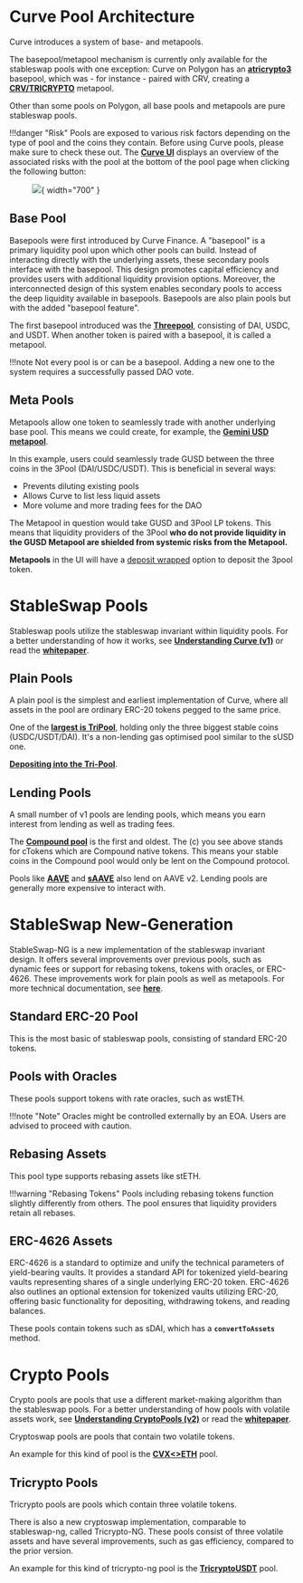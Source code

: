 # **Curve Pool Architecture**

Curve introduces a system of base- and metapools.

The basepool/metapool mechanism is currently only available for the stableswap pools with one exception: Curve on Polygon has an [**atricrypto3**](https://curve.fi/#/polygon/pools/atricrypto3/deposit) basepool, which was - for instance - paired with CRV, creating a [**CRV/TRICRYPTO**](https://curve.fi/#/polygon/pools/factory-crypto-1/deposit) metapool. 

Other than some pools on Polygon, all base pools and metapools are pure stableswap pools.

!!!danger "Risk"
    Pools are exposed to various risk factors depending on the type of pool and the coins they contain. Before using Curve pools, please make sure to check these out. The [**Curve UI**](https://curve.fi/) displays an overview of the associated risks with the pool at the bottom of the pool page when clicking the following button:
    <figure markdown>
    ![](../images/pool_risk_1.png){ width="700" }
    <figcaption></figcaption>
    </figure>



## **Base Pool**
Basepools were first introduced by Curve Finance. A "basepool" is a primary liquidity pool upon which other pools can build. Instead of interacting directly with the underlying assets, these secondary pools interface with the basepool. This design promotes capital efficiency and provides users with additional liquidity provision options. Moreover, the interconnected design of this system enables secondary pools to access the deep liquidity available in basepools. Basepools are also plain pools but with the added "basepool feature".

The first basepool introduced was the [**Threepool**](https://curve.fi/#/ethereum/pools/3pool/deposit), consisting of DAI, USDC, and USDT. When another token is paired with a basepool, it is called a metapool.

!!!note
    Not every pool is or can be a basepool. Adding a new one to the system requires a successfully passed DAO vote.


## **Meta Pools**
Metapools allow one token to seamlessly trade with another underlying base pool. This means we could create, for example, the [**Gemini USD metapool**](https://curve.fi/#/ethereum/pools/gusd/deposit).

In this example, users could seamlessly trade GUSD between the three coins in the 3Pool (DAI/USDC/USDT). This is beneficial in several ways:

*   Prevents diluting existing pools
*   Allows Curve to list less liquid assets
*   More volume and more trading fees for the DAO
    
The Metapool in question would take GUSD and 3Pool LP tokens. This means that liquidity providers of the 3Pool **who do not provide liquidity in the GUSD Metapool are shielded from systemic risks from the Metapool.**

**Metapools** in the UI will have a [deposit wrapped](../lp/depositing/depositing-into-a-metapool.md#depositing) option to deposit the 3pool token.


# **StableSwap Pools**

Stableswap pools utilize the stableswap invariant within liquidity pools. For a better understanding of how it works, see [**Understanding Curve (v1)**](https://resources.curve.fi/base-features/understanding-curve/) or read the [**whitepaper**](https://docs.curve.fi/pdf/stableswap-paper.pdf).



## **Plain Pools**
A plain pool is the simplest and earliest implementation of Curve, where all assets in the pool are ordinary ERC-20 tokens pegged to the same price.

One of the [**largest is TriPool**](https://curve.fi/#/ethereum/pools/3pool/deposit), holding only the three biggest stable coins (USDC/USDT/DAI). It's a non-lending gas optimised pool similar to the sUSD one.

[**Depositing into the Tri-Pool**](../lp/depositing/depositing-into-the-tri-pool.md).


## **Lending Pools**
A small number of v1 pools are lending pools, which means you earn interest from lending as well as trading fees.

The [**Compound pool**](https://curve.fi/#/ethereum/pools/compound/deposit) is the first and oldest. The (c) you see above stands for cTokens which are Compound native tokens. This means your stable coins in the Compound pool would only be lent on the Compound protocol.

Pools like [**AAVE**](https://curve.fi/#/ethereum/pools/aave/deposit) and [**sAAVE**](https://curve.fi/#/ethereum/pools/saave/deposit) also lend on AAVE v2. Lending pools are generally more expensive to interact with.



# **StableSwap New-Generation**

StableSwap-NG is a new implementation of the stableswap invariant design. It offers several improvements over previous pools, such as dynamic fees or support for rebasing tokens, tokens with oracles, or ERC-4626. These improvements work for plain pools as well as metapools. For more technical documentation, see [**here**](https://docs.curve.fi/stableswap-exchange/stableswap-ng/overview/).


## **Standard ERC-20 Pool**
This is the most basic of stableswap pools, consisting of standard ERC-20 tokens.


## **Pools with Oracles**
These pools support tokens with rate oracles, such as wstETH.

!!!note "Note"
    Oracles might be controlled externally by an EOA. Users are advised to proceed with caution.


## **Rebasing Assets**
This pool type supports rebasing assets like stETH.

!!!warning "Rebasing Tokens"
    Pools including rebasing tokens function slightly differently from others. The pool ensures that liquidity providers retain all rebases.


## **ERC-4626 Assets**
ERC-4626 is a standard to optimize and unify the technical parameters of yield-bearing vaults. It provides a standard API for tokenized yield-bearing vaults representing shares of a single underlying ERC-20 token. ERC-4626 also outlines an optional extension for tokenized vaults utilizing ERC-20, offering basic functionality for depositing, withdrawing tokens, and reading balances.

These pools contain tokens such as sDAI, which has a **`convertToAssets`** method.



# **Crypto Pools**
Crypto pools are pools that use a different market-making algorithm than the stableswap pools. For a better understanding of how pools with volatile assets work, see [**Understanding CryptoPools (v2)**](https://resources.curve.fi/base-features/understanding-curve/) or read the [**whitepaper**](https://docs.curve.fi/pdf/crypto-pools-paper.pdf).

Cryptoswap pools are pools that contain two volatile tokens.

An example for this kind of pool is the [**CVX<>ETH**](https://curve.fi/#/ethereum/pools/cvxeth/deposit) pool.


## **Tricrypto Pools**
Tricrypto pools are pools which contain three volatile tokens.

There is also a new cryptoswap implementation, comparable to stableswap-ng, called Tricrypto-NG. These pools consist of three volatile assets and have several improvements, such as gas efficiency, compared to the prior version. 

An example for this kind of tricrypto-ng pool is the [**TricryptoUSDT**](https://curve.fi/#/ethereum/pools/factory-tricrypto-1/deposit) pool.
